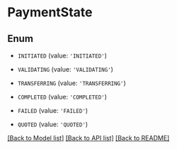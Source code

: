 # PaymentState


## Enum

* `INITIATED` (value: `'INITIATED'`)

* `VALIDATING` (value: `'VALIDATING'`)

* `TRANSFERRING` (value: `'TRANSFERRING'`)

* `COMPLETED` (value: `'COMPLETED'`)

* `FAILED` (value: `'FAILED'`)

* `QUOTED` (value: `'QUOTED'`)

[[Back to Model list]](../README.md#documentation-for-models) [[Back to API list]](../README.md#documentation-for-api-endpoints) [[Back to README]](../README.md)


